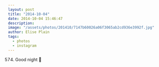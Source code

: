 ```yaml
---
layout: post
title: "2014-10-04"
date: 2014-10-04 15:46:47
description: 
image: "/assets/photos/201410/7147b60026a06f3065ab2cd936e3992f.jpg"
author: Elise Plain
tags: 
  - photos
  - instagram
---
```


574. Good night 🐾
<p></p>
